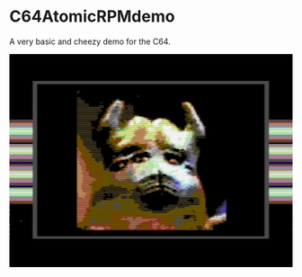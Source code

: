 # C64AtomicRPMdemo
A very basic and cheezy demo for the C64.

![alt text](https://github.com/AtomicRPM/C64AtomicRPMdemo/blob/main/atomicrpm.jpg?raw=true)
